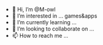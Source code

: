 - 👋 Hi, I’m @M-owl
- 👀 I’m interested in ... games&apps
- 🌱 I’m currently learning ... 
- 💞️ I’m looking to collaborate on ...
- 📫 How to reach me ...

<!---
M-owl/M-owl is a ✨ special ✨ repository because its `README.md` (this file) appears on your GitHub profile.
You can click the Preview link to take a look at your changes.
--->
